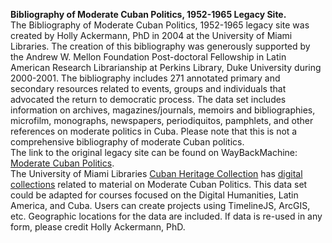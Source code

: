
**Bibliography of Moderate Cuban Politics, 1952-1965 Legacy Site.**
<br/>
The Bibliography of Moderate Cuban Politics, 1952-1965 legacy site was created by Holly Ackermann, PhD in 2004 at the University of Miami Libraries. The creation of this bibliography was generously supported by the Andrew W. Mellon Foundation Post-doctoral Fellowship in Latin American Research Librarianship at Perkins Library, Duke University during 2000-2001.
The bibliography includes 271 annotated primary and secondary resources related to events, groups and individuals that advocated the return to democratic process. The data set includes information on archives, magazines/journals, memoirs and bibliographies, microfilm, monographs, newspapers, periodiquitos, pamphlets, and other references on moderate politics in Cuba. Please note that this is not a comprehensive bibliography of moderate Cuban politics. 
<br/>
The link to the original legacy site can be found on WayBackMachine: [Moderate Cuban Politics](https://web.archive.org/web/20051218181117/http://scholar.library.miami.edu/cubamoderate/).
<br/>
The University of Miami Libraries [Cuban Heritage Collection](https://library.miami.edu/chc/) has [digital collections](https://merrick.library.miami.edu/digitalprojects/chc.php) related to material on Moderate Cuban Politics. 
This data set could be adapted for courses focused on the Digital Humanities, Latin America, and Cuba.
Users can create projects using TimelineJS, ArcGIS, etc. Geographic locations for the data are included. 
If data is re-used in any form, please credit Holly Ackermann, PhD.

